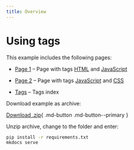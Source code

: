```yaml
---
title: Overview
---
```


# Using tags

This example includes the following pages:

- [Page 1] – Page with tags [HTML] and [JavaScript]
- [Page 2] – Page with tags [JavaScript] and [CSS]
- [Tags] – Tags index

  [Page 1]: demo/page-1.md
  [Page 2]: demo/page-2.md
  [Tags]: demo/tags.md
  [HTML]: demo/tags.md#html
  [JavaScript]: demo/tags.md#javascript
  [CSS]: demo/tags.md#css

Download example as archive:

[Download .zip][Download]{ .md-button .md-button--primary }

Unzip archive, change to the folder and enter:

``` bash
pip install -r requirements.txt
mkdocs serve
```

  [Download]: download.zip

